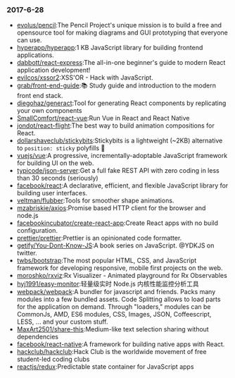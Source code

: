 ### 2017-6-28 
* [evolus/pencil](https://github.com//evolus/pencil):The Pencil Project's unique mission is to build a free and opensource tool for making diagrams and GUI prototyping that everyone can use. 
* [hyperapp/hyperapp](https://github.com//hyperapp/hyperapp):1 KB JavaScript library for building frontend applications. 
* [dabbott/react-express](https://github.com//dabbott/react-express):The all-in-one beginner's guide to modern React application development! 
* [evilcos/xssor2](https://github.com//evilcos/xssor2):XSS'OR - Hack with JavaScript. 
* [grab/front-end-guide](https://github.com//grab/front-end-guide):📚 Study guide and introduction to the modern front end stack. 
* [diegohaz/generact](https://github.com//diegohaz/generact):Tool for generating React components by replicating your own components 
* [SmallComfort/react-vue](https://github.com//SmallComfort/react-vue):Run Vue in React and React Native 
* [jondot/react-flight](https://github.com//jondot/react-flight):The best way to build animation compositions for React. 
* [dollarshaveclub/stickybits](https://github.com//dollarshaveclub/stickybits):Stickybits is a lightweight (~2KB) alternative to `position: sticky` polyfills 🍬 
* [vuejs/vue](https://github.com//vuejs/vue):A progressive, incrementally-adoptable JavaScript framework for building UI on the web. 
* [typicode/json-server](https://github.com//typicode/json-server):Get a full fake REST API with zero coding in less than 30 seconds (seriously) 
* [facebook/react](https://github.com//facebook/react):A declarative, efficient, and flexible JavaScript library for building user interfaces. 
* [veltman/flubber](https://github.com//veltman/flubber):Tools for smoother shape animations. 
* [mzabriskie/axios](https://github.com//mzabriskie/axios):Promise based HTTP client for the browser and node.js 
* [facebookincubator/create-react-app](https://github.com//facebookincubator/create-react-app):Create React apps with no build configuration. 
* [prettier/prettier](https://github.com//prettier/prettier):Prettier is an opinionated code formatter. 
* [getify/You-Dont-Know-JS](https://github.com//getify/You-Dont-Know-JS):A book series on JavaScript. @YDKJS on twitter. 
* [twbs/bootstrap](https://github.com//twbs/bootstrap):The most popular HTML, CSS, and JavaScript framework for developing responsive, mobile first projects on the web. 
* [moroshko/rxviz](https://github.com//moroshko/rxviz):Rx Visualizer - Animated playground for Rx Observables 
* [hyj1991/easy-monitor](https://github.com//hyj1991/easy-monitor):轻量级实时 Node.js 内核性能监控分析工具 
* [webpack/webpack](https://github.com//webpack/webpack):A bundler for javascript and friends. Packs many modules into a few bundled assets. Code Splitting allows to load parts for the application on demand. Through "loaders," modules can be CommonJs, AMD, ES6 modules, CSS, Images, JSON, Coffeescript, LESS, ... and your custom stuff. 
* [MaxArt2501/share-this](https://github.com//MaxArt2501/share-this):Medium-like text selection sharing without dependencies 
* [facebook/react-native](https://github.com//facebook/react-native):A framework for building native apps with React. 
* [hackclub/hackclub](https://github.com//hackclub/hackclub):Hack Club is the worldwide movement of free student-led coding clubs 
* [reactjs/redux](https://github.com//reactjs/redux):Predictable state container for JavaScript apps 
